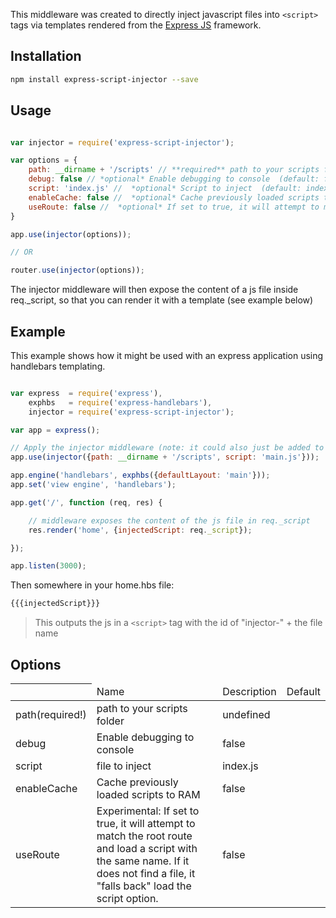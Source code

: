 This middleware was created to directly inject javascript files into `<script>` tags via templates rendered from the [Express JS](http://expressjs.com/) framework.

## Installation

```sh
npm install express-script-injector --save
```

## Usage


```js

var injector = require('express-script-injector');

var options = {
    path: __dirname + '/scripts' // **required** path to your scripts folder (default: undefined)
    debug: false // *optional* Enable debugging to console  (default: false)
    script: 'index.js' //  *optional* Script to inject  (default: index.js)
    enableCache: false //  *optional* Cache previously loaded scripts to RAM  (default: false)
    useRoute: false //  *optional* If set to true, it will attempt to match the root route and load a script with the same name. (default: false)
}

app.use(injector(options));

// OR

router.use(injector(options));
```

The injector middleware will then expose the content of a js file inside req._script, so that you can render it with a template (see example below)


## Example

This example shows how it might be used with an express application using handlebars templating.

```js

var express  = require('express'),
    exphbs   = require('express-handlebars'),
    injector = require('express-script-injector');

var app = express();

// Apply the injector middleware (note: it could also just be added to a router instead)
app.use(injector({path: __dirname + '/scripts', script: 'main.js'}));

app.engine('handlebars', exphbs({defaultLayout: 'main'}));
app.set('view engine', 'handlebars');

app.get('/', function (req, res) {

    // middleware exposes the content of the js file in req._script
    res.render('home', {injectedScript: req._script});

});

app.listen(3000);

```

Then somewhere in your home.hbs file:

```html
{{{injectedScript}}}
```

> This outputs the js in a `<script>` tag with the id of "injector-" + the file name

## Options

<table>
    <thead>
        <th>
            <td>Name</td>
            <td>Description</td>
            <td>Default</td>
        </th>
    </thead>
    <tbody>
        <tr>
            <td>path(required!)</td>
            <td>path to your scripts folder</td>
            <td>undefined</td>
        </tr>
        <tr>
            <td>debug</td>
            <td>Enable debugging to console</td>
            <td>false</td>
        </tr>
        <tr>
            <td>script</td>
            <td>file to inject</td>
            <td>index.js</td>
        </tr>
        <tr>
            <td>enableCache</td>
            <td>Cache previously loaded scripts to RAM</td>
            <td>false</td>
        </tr>
        <tr>
            <td>useRoute</td>
            <td>Experimental: If set to true, it will attempt to match the root route and load a script with the same name.  If it does not find a file, it "falls back" load the script option.</td>
            <td>false</td>
        </tr>
    </tbody>
</table>